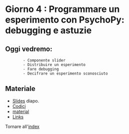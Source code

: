 # Giorno 4 : Programmare un esperimento con PsychoPy: debugging e astuzie  
		
## Oggi vedremo:
			- Componente slider
			- Distribuire un esperimento
			- Fare debugging
			- Decifrare un esperimento sconosciuto



## Materiale

- [Slides](https://docs.google.com/presentation/d/16wF8bLtveQPyY5rwQaRqUykRVcwmYKgMCrMuT4sNxRU/edit#slide=id.p) diapo.
- [Codici](material/snippet.txt)
- [material](material/stroop_randomizzato/stroop_randomizzato.zip)
- [Links](links.md)

Tornare all'[index](index.md)
